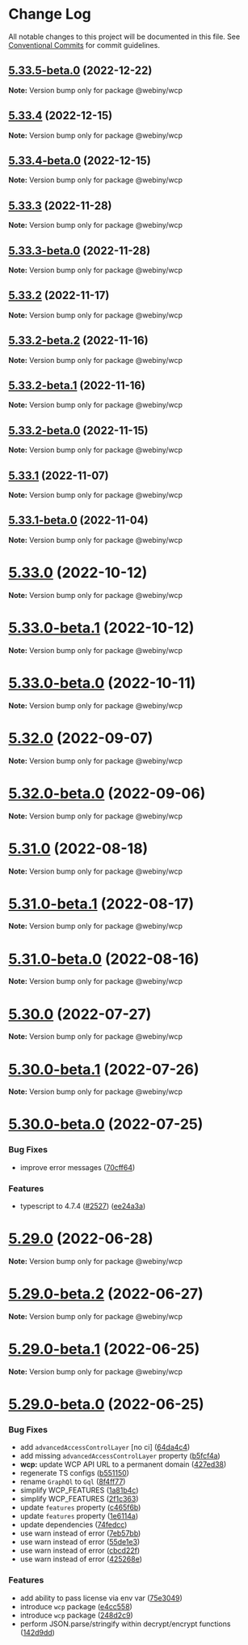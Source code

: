 # Change Log

All notable changes to this project will be documented in this file.
See [Conventional Commits](https://conventionalcommits.org) for commit guidelines.

## [5.33.5-beta.0](https://github.com/webiny/webiny-js/compare/v5.33.4...v5.33.5-beta.0) (2022-12-22)

**Note:** Version bump only for package @webiny/wcp





## [5.33.4](https://github.com/webiny/webiny-js/compare/v5.33.4-beta.0...v5.33.4) (2022-12-15)

**Note:** Version bump only for package @webiny/wcp





## [5.33.4-beta.0](https://github.com/webiny/webiny-js/compare/v5.33.3...v5.33.4-beta.0) (2022-12-15)

**Note:** Version bump only for package @webiny/wcp





## [5.33.3](https://github.com/webiny/webiny-js/compare/v5.33.3-beta.0...v5.33.3) (2022-11-28)

**Note:** Version bump only for package @webiny/wcp





## [5.33.3-beta.0](https://github.com/webiny/webiny-js/compare/v5.33.2...v5.33.3-beta.0) (2022-11-28)

**Note:** Version bump only for package @webiny/wcp





## [5.33.2](https://github.com/webiny/webiny-js/compare/v5.33.2-beta.2...v5.33.2) (2022-11-17)

**Note:** Version bump only for package @webiny/wcp





## [5.33.2-beta.2](https://github.com/webiny/webiny-js/compare/v5.33.2-beta.1...v5.33.2-beta.2) (2022-11-16)

**Note:** Version bump only for package @webiny/wcp





## [5.33.2-beta.1](https://github.com/webiny/webiny-js/compare/v5.33.2-beta.0...v5.33.2-beta.1) (2022-11-16)

**Note:** Version bump only for package @webiny/wcp





## [5.33.2-beta.0](https://github.com/webiny/webiny-js/compare/v5.33.1...v5.33.2-beta.0) (2022-11-15)

**Note:** Version bump only for package @webiny/wcp





## [5.33.1](https://github.com/webiny/webiny-js/compare/v5.33.1-beta.0...v5.33.1) (2022-11-07)

**Note:** Version bump only for package @webiny/wcp





## [5.33.1-beta.0](https://github.com/webiny/webiny-js/compare/v5.33.0...v5.33.1-beta.0) (2022-11-04)

**Note:** Version bump only for package @webiny/wcp





# [5.33.0](https://github.com/webiny/webiny-js/compare/v5.33.0-beta.1...v5.33.0) (2022-10-12)

**Note:** Version bump only for package @webiny/wcp





# [5.33.0-beta.1](https://github.com/webiny/webiny-js/compare/v5.33.0-beta.0...v5.33.0-beta.1) (2022-10-12)

**Note:** Version bump only for package @webiny/wcp





# [5.33.0-beta.0](https://github.com/webiny/webiny-js/compare/v5.32.0...v5.33.0-beta.0) (2022-10-11)

**Note:** Version bump only for package @webiny/wcp





# [5.32.0](https://github.com/webiny/webiny-js/compare/v5.32.0-beta.0...v5.32.0) (2022-09-07)

**Note:** Version bump only for package @webiny/wcp





# [5.32.0-beta.0](https://github.com/webiny/webiny-js/compare/v5.31.0...v5.32.0-beta.0) (2022-09-06)

**Note:** Version bump only for package @webiny/wcp





# [5.31.0](https://github.com/webiny/webiny-js/compare/v5.31.0-beta.1...v5.31.0) (2022-08-18)

**Note:** Version bump only for package @webiny/wcp





# [5.31.0-beta.1](https://github.com/webiny/webiny-js/compare/v5.31.0-beta.0...v5.31.0-beta.1) (2022-08-17)

**Note:** Version bump only for package @webiny/wcp





# [5.31.0-beta.0](https://github.com/webiny/webiny-js/compare/v5.30.0...v5.31.0-beta.0) (2022-08-16)

**Note:** Version bump only for package @webiny/wcp





# [5.30.0](https://github.com/webiny/webiny-js/compare/v5.30.0-beta.1...v5.30.0) (2022-07-27)

**Note:** Version bump only for package @webiny/wcp





# [5.30.0-beta.1](https://github.com/webiny/webiny-js/compare/v5.30.0-beta.0...v5.30.0-beta.1) (2022-07-26)

**Note:** Version bump only for package @webiny/wcp





# [5.30.0-beta.0](https://github.com/webiny/webiny-js/compare/v5.29.0...v5.30.0-beta.0) (2022-07-25)


### Bug Fixes

* improve error messages ([70cff64](https://github.com/webiny/webiny-js/commit/70cff646a6a8c95e60a0072c432b13509ca5f16c))


### Features

* typescript to 4.7.4 ([#2527](https://github.com/webiny/webiny-js/issues/2527)) ([ee24a3a](https://github.com/webiny/webiny-js/commit/ee24a3a995942ee2588e615e42f604ed7418390a))





# [5.29.0](https://github.com/webiny/webiny-js/compare/v5.29.0-beta.2...v5.29.0) (2022-06-28)

**Note:** Version bump only for package @webiny/wcp





# [5.29.0-beta.2](https://github.com/webiny/webiny-js/compare/v5.29.0-beta.1...v5.29.0-beta.2) (2022-06-27)

**Note:** Version bump only for package @webiny/wcp





# [5.29.0-beta.1](https://github.com/webiny/webiny-js/compare/v5.29.0-beta.0...v5.29.0-beta.1) (2022-06-25)

**Note:** Version bump only for package @webiny/wcp





# [5.29.0-beta.0](https://github.com/webiny/webiny-js/compare/v5.28.0...v5.29.0-beta.0) (2022-06-25)


### Bug Fixes

* add `advancedAccessControlLayer` [no ci] ([64da4c4](https://github.com/webiny/webiny-js/commit/64da4c44788e78ec150ceefecfd1308ac84d3c18))
* add missing `advancedAccessControlLayer` property ([b5fcf4a](https://github.com/webiny/webiny-js/commit/b5fcf4aa9bf4f350ab6b1d649e85a1aee1f5688a))
* **wcp:** update WCP API URL to a permanent domain ([427ed38](https://github.com/webiny/webiny-js/commit/427ed3821653263dbf1a088548cb41f4b09709e0))
* regenerate TS configs ([b551150](https://github.com/webiny/webiny-js/commit/b5511502b5d690c33988c9e3f6c147bf5f6516d4))
* rename `GraphQl` to `Gql` ([8f4ff77](https://github.com/webiny/webiny-js/commit/8f4ff77149683299cf648701a95d44bf75ed2c83))
* simplify WCP_FEATURES ([1a81b4c](https://github.com/webiny/webiny-js/commit/1a81b4c0d32415a755f4a8a9fa817214c08dff8f))
* simplify WCP_FEATURES ([2f1c363](https://github.com/webiny/webiny-js/commit/2f1c36383c8b7a5e5b444b4adc41e0de36fb0896))
* update `features` property ([c465f6b](https://github.com/webiny/webiny-js/commit/c465f6b3a0bda62eace3dcfa941f1d0bd0cdc970))
* update `features` property ([1e6114a](https://github.com/webiny/webiny-js/commit/1e6114abb8d54a197ea1a37e34206a8a5799416c))
* update dependencies ([74fedcc](https://github.com/webiny/webiny-js/commit/74fedcca6ae3fab007f2647d5ed5824e692d77a3))
* use warn instead of error ([7eb57bb](https://github.com/webiny/webiny-js/commit/7eb57bb50cb5a6ca85e0062eb0694cf5bc94a632))
* use warn instead of error ([55de1e3](https://github.com/webiny/webiny-js/commit/55de1e369acc4ae7f9126b8a33271045365cdc9a))
* use warn instead of error ([cbcd22f](https://github.com/webiny/webiny-js/commit/cbcd22fe9a32a2328fc069d3f73f247dfce044bf))
* use warn instead of error ([425268e](https://github.com/webiny/webiny-js/commit/425268ef4bbff48676f9e8e04c8873d3e98b5082))


### Features

* add ability to pass license via env var ([75e3049](https://github.com/webiny/webiny-js/commit/75e30494fdbb1784fdb757193db30364c81e23de))
* introduce `wcp` package ([e4cc558](https://github.com/webiny/webiny-js/commit/e4cc5581a228483f3144aaa3da0c5975719e5c16))
* introduce `wcp` package ([248d2c9](https://github.com/webiny/webiny-js/commit/248d2c9047508168a394712c6b20f5f4cbc1aecd))
* perform JSON.parse/stringify within decrypt/encrypt functions ([142d9dd](https://github.com/webiny/webiny-js/commit/142d9dd847d777fbb11aaceff05fe8902a1c4bea))
